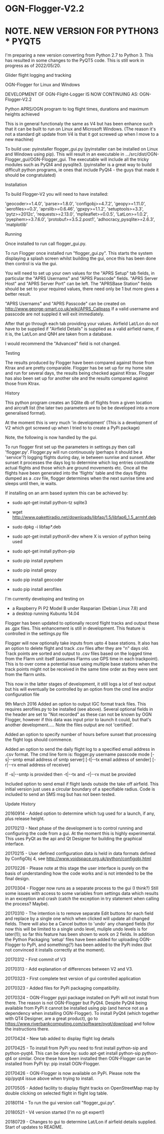 # OGN-Flogger-V2.2

# NOTE. NEW VERSION FOR PYTHON3 * PYQT5
I'm preparing a new version converting from Python 2.7 to Python 3.  This has resulted in some changes to the PyQT5 code. This is still work in progress as of 2022/05/20.

Glider flight logging and tracking

OGN-Flogger for Linux and Windows

DEVELOPMENT OF OGN-Flight-Logger IS NOW CONTINUING AS: OGN-Flogger-V2.2

Python APRS/OGN program to log flight times, durations and maximum heights achieved

This is in general functionaly the same as V4 but has been enhance such that it can be built to run on Linux and Microsoft Windows.  (The reason it's not a standard git update from V4 is that it got screwed up when I move to a new machine)

To build use: pyinstaller flogger_gui.py (pyinstaller can be installed on Linux and Windows using pip).  This will result in an executable in .../src/dist/OGN-Flogger_gui/OGN-Flogger_gui.  The executable will include all the tricky modules such as PyQt4 and pysqlite3. (pyinstaller is a great way to build difficult python programs, ie ones that include PyQt4 - the guys that made it should be congratulated)

Installation

To build Flogger-V2 you will need to have installed:

'geocoder>=1.4.0',
'parse>=1.8.0',
'configobj>=4.7.2',
'geopy>=1.11.0',
'aerofiles>=0.3',
'aprslib>=0.6.46',
'gpxpy>=1.1.2',
'setuptools>=3.3',
'pytz>=2012c',
'requests>=2.13.0',
'mplleaflet>=0.0.5',
'LatLon>=1.0.2',
'pyephem>=3.7.6.0',
'protobuf>=3.5.2.post1',
'adhocracy_pysqlite>=2.6.3',
'matplotlib'

Running

Once installed to run call flogger_gui.py.

To run Flogger once installed run "flogger_gui.py". This starts the system displaying a splash screen whilst building the gui, once this has been done then control is via the gui.

You will need to set up your own values for the "APRS Setup" tab fields, in particular the "APRS Usernams" and "APRS Passcode" fields. "APRS Server Host" and "APRS Server Port" can be left. The "APRSBase Station" fields should be set to your required values, there need only be 1 but more gives a better result.

"APRS Usernams" and "APRS Passcode" can be created on http://www.george-smart.co.uk/wiki/APRS_Callpass
If a valid username and passcode are not suppled it will exit immediately.

After that go through each tab providing your values. Airfield Lat/Lon do not have to be supplied if "Airfield Details" is supplied as a valid airfield name, if it is, the Lat/Lon and QNH are taken from a database.

I would recommend the "Advanced" field is not changed.

Testing

The results produced by Flogger have been compared against those from Ktrax and are  pretty comparable.  Flogger has be set up for my home site and run for several days, the results being checked against Ktrax.  Flogger has also been set up for another site and the results compared against those from Ktrax.


History

This python program creates an SQlite db of flights from a given location and aircraft list 
(the later two parameters are to be be developed into a more generalised format).

At the moment this is very much 'in development'
(This is a development of V2 which got screwed up when I tried to to create a PyPi package)

Note, the following is now handled by the gui.
 
To run flogger first set up the parameters in settings.py then call 'flogger.py'.  Flogger.py will
run continuously (perhaps it should be a 'service'?) logging flights during day, ie between sunrise
and sunset. After sunset it processes the days log to determine which log entries constitute actual flights
and those which are ground movements etc. Once all the flights have been generated into the 'flights' table and
the days flights dumped as a .csv file, flogger determines when the next sunrise time and sleeps until then, ie waits.

If installing on an arm based system this can be achieved by:

- sudo apt-get install python-tz sqlite3
- wget http://www.pakettiradio.net/downloads/libfap/1.5/libfap6_1.5_armhf.deb
- sudo dpkg -i libfap*.deb

- sudo apt-get install pythonX-dev where X is version of python being used
- sudo apt-get install python-pip
- sudo pip install pyephem 
- sudo pip install geopy
- sudo pip install geocoder
- sudo pip install aerofiles

I'm currently developing and testing on
- a Raspberry Pi P2 Model B under Rasparian (Debian Linux 7.8) and 
- a desktop running Kubuntu 14.04 

Flogger has been updated to optionally record flight tracks and output these as .gpx files.
This enhancement is still in development.  This feature is controlled in the settings.py file

Flogger will now optionally take inputs from upto 4 base stations.  It also has an option to delete flight and track .csv files after
they are "n" days old.  Track points are sorted and output to .csv files based on the logged time from the Flarm unit itself (assumes Flarms
use GPS time in each trackpoint).  This is to over come a potential issue using multiple base stations when the track points might not be received in the same
time order as they were sent from the flarm units.

This now in the latter stages of development, it still logs a lot of test output but his will eventually be controlled by an option
from the cmd line and/or configuration file

9th March 2016 
Added an option to output IGC format track files. This requires aerofiles.py to be installed (see above).  Several optional fields in the 
header are set to "Not recorded" as these can not be known by OGN Flogger, however if this data was input prior to launch it could, but
that's another development..... Note the files output are not 'certified'.

Added an option to specify number of hours before sunset that processing the flight logs should commence.

Added an option to send the daily flight log to a specified email address in .csv format.
The cmd line form is:
flogger.py username passcode mode [-s|--smtp email address of smtp server] [-t|--tx email address of sender] [-r|--rx email address of receiver]

If -s|--smtp is provided then -t|--tx and -r|--rx must be provided

Included option to send email if flight lands outside the take off airfield.  This initial version just uses a circular boundary of a specifiable radius.  Code is included to 
send an SMS msg but has not been tested.

Update History

20160914 - Added option to determine which tug used for a launch, if any, plus release height.

20170213 - Next phase of the development is to control running and configuring the code from a gui. At the moment
			this is highly experimental. This uses PyQt as the api and Qt Designer for building the graphical interface. 
			
20170215 - User defined configuration data is held in data formats defined by ConfigObj 4, 
			see http://www.voidspace.org.uk/python/configobj.html
			
20170226 - Please note at this stage the user interface is purely on the basis of understanding how the code works and is not intended to be the final design.

20170304 - Flogger now runs as a separate process to the gui (I think?) Still some issues with access to some variables from settings data which results in an exception and crash (catch the exception in try statement when calling the process? Maybe).

20170310 - The intention is to remove separate Edit buttons for each field and replace by a single one which when clicked will update all changed fields. There will also be a Cancel button to 'undo' any changed fields (for now this will be limited to a single undo level, muliple undo levels is for later(!)); so far this feature has been shown to work on 2 fields. In addition the Python Packaging 'setup' files have been added for uploading OGN-Flogger to PyPi, and something(?) has been added to the PyPi index (but not convinced it installs correctly at the moment).

20170312 - First commit of V3

20170313 - Add explanation of differences between V2 and V3.

20170323 - First complete test version of gui controlled application

20170323 - Added files for PyPi packaging compatibility.

20170324 - OGN-Flogger pypi package installed on PyPi will not install from there. The reason is not OGN-Flogger but PyQt4.  Despite PyQt4 being available from PyPi it cannot be installed using pip (and hence not as a dependency when installing OGN-Flogger).  To install PyQt4 (which together with QT4 Designer, are a great product), go to https://www.riverbankcomputing.com/software/pyqt/download and follow the instructions there.

20170424 - New tab added to display flight log details

20170425 - To install from PyPi you need to first install python-sip and python-pyqt4. This can be done by: sudo apt-get install python-sip python-qt4 or similar. Once these have been installed then OGN-Flogger can be installed from PyPi by: pip install OGN-Flogger.

20170426 - OGN-Flogger is now available on PyPi. Please note the sip/pyqt4 issue above when trying to install.

20170505 - Added facility to display flight tracks on OpenStreetMap map by double clicking on selected flight in flight log table.

20180114 - To run the gui version call "flogger_gui.py".

20180521 - V4 version started (I'm no git expert!)

20180729 - Changes to gui to determine Lat/Lon if airfield details supplied. Start of updates to README.





